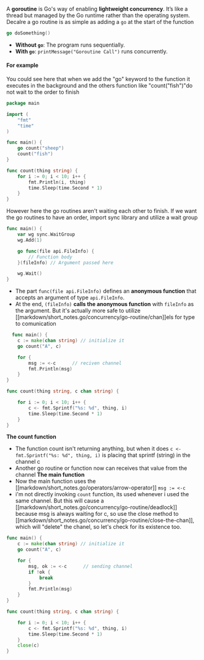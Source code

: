 A **goroutine** is Go's way of enabling **lightweight concurrency**. It’s like a thread but managed by the Go runtime rather than the operating system. 
Decalre a go routine is as simple as adding a `go` at the start of the function
```go
go doSomething()
```

- **Without `go`**: The program runs sequentially.
- **With `go`**: `printMessage("Goroutine Call")` runs concurrently.

#### For example
You could see here that when we add the "go" keyword to the function it executes in the background and the others function like "count("fish")"do not wait to the order to finish 
```go
package main

import (
    "fmt"
    "time"
)

func main() {
    go count("sheep")
    count("fish")
}

func count(thing string) {
    for i := 0; i < 10; i++ {
        fmt.Println(i, thing)
        time.Sleep(time.Second * 1)
    }
}
```
However here the go routines aren't waiting each other to finish. If we want the go routines to have an order, import sync library and utilize a wait group
```go
func main() {
    var wg sync.WaitGroup
    wg.Add(1)

	go func(file api.FileInfo) {
	    // Function body
	}(fileInfo) // Argument passed here

    wg.Wait()
}

```
- The part `func(file api.FileInfo)` defines an **anonymous function** that accepts an argument of type `api.FileInfo`.
- At the end, `(fileInfo)` **calls the anonymous function** with `fileInfo` as the argument.
But it's actually more safe to utilize [[markdown/short_notes.go/concurrency/go-routine/chan]]els for  type to comunication
```go
  func main() {
    c := make(chan string) // initialize it
    go count("A", c)

    for {
        msg := <-c      // reciven channel
        fmt.Println(msg)
    }
}

func count(thing string, c chan string) {

    for i := 0; i < 10; i++ {
        c <- fmt.Sprintf("%s: %d", thing, i)
        time.Sleep(time.Second * 1)
    }
}
```
**The count function**
- The function count isn't returning anything, but when it does `c <- fmt.Sprintf("%s: %d", thing, i)` is placing that sprintf (string) in the channel c 
- Another go routine or function now can receives that value from the channel 
**The main function**
- Now the main function uses the [[markdown/short_notes.go/operators/arrow-operator]] `msg := <-c` 
- i'm not directly invoking `count` function, its used whenever i used the same channel.
But this will cause a [[markdown/short_notes.go/concurrency/go-routine/deadlock]] because msg is always waiting for c, so use the close method to [[markdown/short_notes.go/concurrency/go-routine/close-the-chan]], which will "delete" the chanel, so let's check for its existence too.
```go
func main() {
    c := make(chan string) // initialize it
    go count("A", c)

    for {
        msg, ok := <-c      // sending channel
        if !ok {
	        break
        }
        fmt.Println(msg)
    }
}

func count(thing string, c chan string) {

    for i := 0; i < 10; i++ {
        c <- fmt.Sprintf("%s: %d", thing, i)
        time.Sleep(time.Second * 1)
    }
	close(c)
}
```